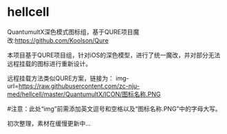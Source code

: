 # hellcell
QuantumultX深色模式图标组，基于QURE项目魔改:https://github.com/Koolson/Qure

本项目基于QURE项目组，针对iOS的深色模型，进行了统一魔改，并对部分无法远程挂载的图标进行重新设计。

远程挂载方法类似QURE方案，链接为：
img-url=https://raw.githubusercontent.com/zc-nju-med/hellcell/master/QuantumultX/ICON/图标名称.PNG

#注意：此处“img”前需添加英文逗号和空格以及“图标名称.PNG”中的字母大写。

初次整理，素材在缓慢更新中...
